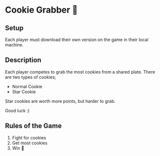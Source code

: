# Cookie Grabber 🍪

## Setup

Each player must download their own version on the game in their local machine.

## Description 

Each player competes to grab the most cookies from a shared plate.
There are two types of cookies; 

- Normal Cookie
- Star Cookie 

Star cookies are worth more points, but harder to grab.

Good luck :)

## Rules of the Game

1. Fight for cookies
2. Get most cookies
3. Win 👑

